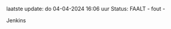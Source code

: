 laatste update: 
do 04-04-2024 16:06   uur 
Status: FAALT - fout - 
<div class="service R">Jenkins</div>